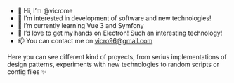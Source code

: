 - 👋 Hi, I’m @vicrome
- 👀 I’m interested in development of software and new technologies!
- 🌱 I’m currently learning Vue 3 and Symfony
- 💞️ I’d love to get my hands on Electron! Such an interesting technology!
- 📫 You can contact me on vicro96@gmail.com

Here you can see different kind of proyects, from serius implementations of design patterns, experiments with new technologies to random scripts or config files ✨


<!---
vicrome/vicrome is a ✨ special ✨ repository because its `README.md` (this file) appears on your GitHub profile.
You can click the Preview link to take a look at your changes.
--->
